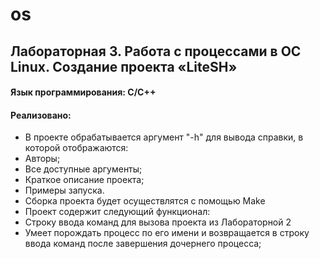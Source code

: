# os
## Лабораторная 3. Работа с процессами в ОС Linux. Создание проекта «LiteSH»


#### Язык программирования: С/С++

#### Реализовано:
- В проекте обрабатывается аргумент "-h" для вывода справки, в которой отображаются:
- Авторы;
- Все доступные аргументы;
- Краткое описание проекта;
- Примеры запуска.
- Сборка проекта будет осуществлятся с помощью Make
- Проект содержит следующий функционал:
- Строку ввода команд для вызова проекта из Лабораторной 2
- Умеет порождать процесс по его имени и возвращается в строку ввода команд после завершения дочернего процесса;
